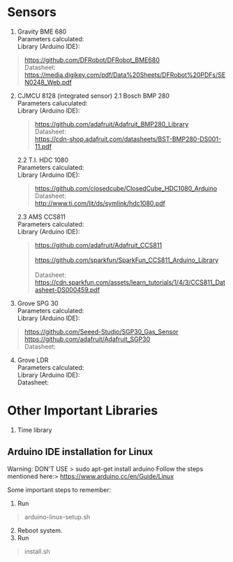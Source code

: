 # Sensors

1. Gravity BME 680
  <br>Parameters calculated: 
  <br>Library (Arduino IDE):  <br>
  >https://github.com/DFRobot/DFRobot_BME680 
  <br>Datasheet: <br>
  >https://media.digikey.com/pdf/Data%20Sheets/DFRobot%20PDFs/SEN0248_Web.pdf 
  
2. CJMCU 8128 (integrated sensor)
    2.1 Bosch BMP 280
      <br>Parameters caluculated:
      <br>Library (Arduino IDE):  <br> 
      >https://github.com/adafruit/Adafruit_BMP280_Library
      <br>Datasheet:    <br>
      >https://cdn-shop.adafruit.com/datasheets/BST-BMP280-DS001-11.pdf
      
     2.2 T.I. HDC 1080
      <br>Parameters calculated:
      <br>Library (Arduino IDE):  <br> 
      >https://github.com/closedcube/ClosedCube_HDC1080_Arduino
      <br>Datasheet:  <br>
      >http://www.ti.com/lit/ds/symlink/hdc1080.pdf
      
     2.3 AMS CCS811
      <br>Parameters calculated:
      <br>Library (Arduino IDE):  <br> 
      >https://github.com/adafruit/Adafruit_CCS811
                     <br>        
      >https://github.com/sparkfun/SparkFun_CCS811_Arduino_Library
                    <br>
      <br>Datasheet:  <br>
      >https://cdn.sparkfun.com/assets/learn_tutorials/1/4/3/CCS811_Datasheet-DS000459.pdf
      
      
3. Grove SPG 30
  <br>Parameters calculated:
  <br>Library (Arduino IDE):  <br> 
  >https://github.com/Seeed-Studio/SGP30_Gas_Sensor 
      <br>
  >https://github.com/adafruit/Adafruit_SGP30
  <br>Datasheet:
  
4. Grove LDR
  <br>Parameters calculated:
  <br>Library (Arduino IDE):
  <br>Datasheet:
  
  
# Other Important Libraries

1. Time library


## Arduino IDE installation for Linux 
Warning: DON'T USE > sudo apt-get install arduino
Follow the steps mentioned here:> https://www.arduino.cc/en/Guide/Linux 

Some important steps to remember:
1. Run <br>
>arduino-linux-setup.sh
2. Reboot system.
3. Run <br> 
>install.sh

